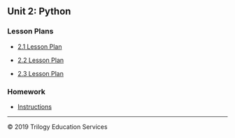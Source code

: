 ## Unit 2: Python

### Lesson Plans

* [2.1 Lesson Plan](1/LessonPlan.md)

* [2.2 Lesson Plan](2/LessonPlan.md)

* [2.3 Lesson Plan](3/LessonPlan.md)

### Homework

* [Instructions](../../02-Homework/02-Python/Instructions/README.md)

- - -

© 2019 Trilogy Education Services
